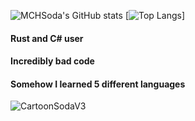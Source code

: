 ![MCHSoda's GitHub stats](https://github-readme-stats.vercel.app/api?username=MCHSoda&show_icons=true&theme=nord)
[![Top Langs](https://github-readme-stats.vercel.app/api/top-langs/?username=MCHSoda&hide=css,scss&theme=nord)]

#### Rust and C# user
#### Incredibly bad code
#### Somehow I learned 5 different languages
![CartoonSodaV3](https://user-images.githubusercontent.com/77709902/129817861-f87e1be0-8c7a-4a4f-affc-2004f7d1b029.png)

    

